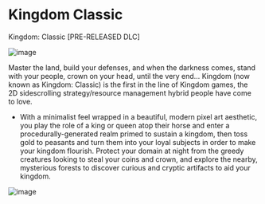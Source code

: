 # Kingdom Classic 

Kingdom: Classic [PRE-RELEASED DLC]

 ![image](https://github.com/adonias-1337/zula-simple-cheat/assets/81821456/fa1db37a-b3e5-4470-b0a6-46649029891f)

Master the land, build your defenses, and when the darkness comes, stand with your people, crown on your head, until the very end…
Kingdom (now known as Kingdom: Classic) is the first in the line of Kingdom games, the 2D sidescrolling strategy/resource management hybrid people have come to love. 

- With a minimalist feel wrapped in a beautiful, modern pixel art aesthetic, you play the role of a king or queen atop their horse and enter a procedurally-generated realm primed to sustain a kingdom, then toss gold to peasants and turn them into your loyal subjects in order to make your kingdom flourish. Protect your domain at night from the greedy creatures looking to steal your coins and crown, and explore the nearby, mysterious forests to discover curious and cryptic artifacts to aid your kingdom.

![image](https://github.com/adonias-1337/zula-simple-cheat/assets/81821456/3556273d-c623-416b-b9e9-fab8e89ffcc9)
